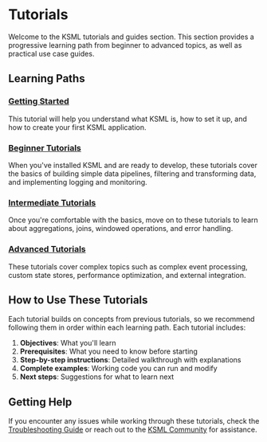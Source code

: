 # Tutorials

Welcome to the KSML tutorials and guides section. This section provides a progressive learning path from beginner to
advanced topics, as well as practical use case guides.

## Learning Paths

### [Getting Started](../getting-started/index.md)

This tutorial will help you understand what KSML is, how to set it up, and how to create your first KSML application.

### [Beginner Tutorials](beginner/index.md)

When you've installed KSML and are ready to develop, these tutorials cover the basics of building simple data pipelines,
filtering and transforming data, and implementing logging and monitoring.

### [Intermediate Tutorials](intermediate/index.md)

Once you're comfortable with the basics, move on to these tutorials to learn about aggregations, joins, windowed
operations, and error handling.

### [Advanced Tutorials](advanced/index.md)

These tutorials cover complex topics such as complex event processing, custom state stores, performance optimization,
and external integration.

## How to Use These Tutorials

Each tutorial builds on concepts from previous tutorials, so we recommend following them in order within each learning
path. Each tutorial includes:

1. **Objectives**: What you'll learn
2. **Prerequisites**: What you need to know before starting
3. **Step-by-step instructions**: Detailed walkthrough with explanations
4. **Complete examples**: Working code you can run and modify
5. **Next steps**: Suggestions for what to learn next

## Getting Help

If you encounter any issues while working through these tutorials, check
the [Troubleshooting Guide](../resources/troubleshooting.md) or reach out to
the [KSML Community](../resources/community.md) for assistance.